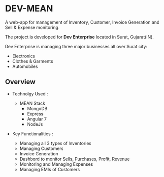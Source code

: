 # DEV-MEAN
A web-app for management of Inventory, Customer, Invoice Generation and Sell & Expense monitoring.

The project is developed for **Dev Enterprise** located in Surat, Gujarat(IN).

Dev Enterprise is managing three major businesses all over Surat city:
  - Electronics
  - Clothes & Garments
  - Automobiles

## Overview

* Technolgy Used :
  - MEAN Stack
    - MongoDB
    - Express
    - Angular 7
    - NodeJs

* Key Functionalities :
  - Managing all 3 types of Inventories
  - Managing Customers
  - Invoice Generation
  - Dashbord to monitor Sells, Purchases, Profit, Revenue
  - Monitoring and Managing Expenses
  - Managing EMIs of Customers
